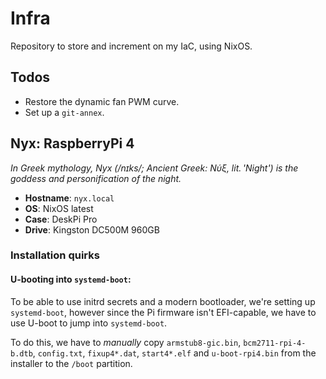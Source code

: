 # Infra

Repository to store and increment on my IaC, using NixOS.

## Todos

- Restore the dynamic fan PWM curve.
- Set up a `git-annex`.

## Nyx: RaspberryPi 4

_In Greek mythology, Nyx (/nɪks/; Ancient Greek: Νύξ, lit. 'Night') is the goddess and personification of the night._

- **Hostname**: `nyx.local`
- **OS**: NixOS latest
- **Case**: DeskPi Pro
- **Drive**: Kingston DC500M 960GB

### Installation quirks

#### U-booting into `systemd-boot`:

To be able to use initrd secrets and a modern bootloader, we're setting up `systemd-boot`,
however since the Pi firmware isn't EFI-capable, we have to use U-boot to jump into `systemd-boot`.

To do this, we have to _manually_ copy `armstub8-gic.bin`, `bcm2711-rpi-4-b.dtb`, `config.txt`,
`fixup4*.dat`, `start4*.elf` and `u-boot-rpi4.bin` from the installer to the `/boot` partition.

